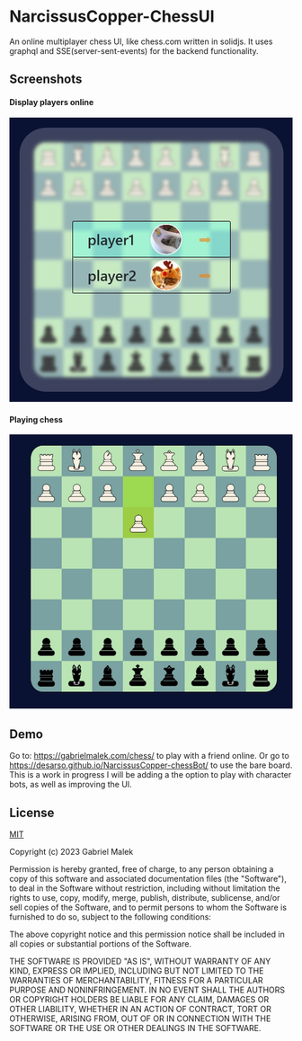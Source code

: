 
# NarcissusCopper-ChessUI

An online multiplayer chess UI, like chess.com written in solidjs. It uses graphql and SSE(server-sent-events) for the backend functionality. 


## Screenshots

#### Display players online
![App Screenshot](https://raw.githubusercontent.com/Desarso/NarcissusCopper-chessBot/typescript/screenshots/players.JPG)

#### Playing chess
![App Screenshot](https://raw.githubusercontent.com/Desarso/NarcissusCopper-chessBot/typescript/screenshots/playing.JPG)


## Demo


Go to:
 https://gabrielmalek.com/chess/ 
 to play with a friend online. Or go to https://desarso.github.io/NarcissusCopper-chessBot/ to use the bare board. This is a work in progress I will be adding a the option to play with character bots, as well as improving the UI.
## License

[MIT](https://choosealicense.com/licenses/mit/)

Copyright (c) 2023 Gabriel Malek

Permission is hereby granted, free of charge, to any person obtaining a copy
of this software and associated documentation files (the "Software"), to deal
in the Software without restriction, including without limitation the rights
to use, copy, modify, merge, publish, distribute, sublicense, and/or sell
copies of the Software, and to permit persons to whom the Software is
furnished to do so, subject to the following conditions:

The above copyright notice and this permission notice shall be included in all
copies or substantial portions of the Software.

THE SOFTWARE IS PROVIDED "AS IS", WITHOUT WARRANTY OF ANY KIND, EXPRESS OR
IMPLIED, INCLUDING BUT NOT LIMITED TO THE WARRANTIES OF MERCHANTABILITY,
FITNESS FOR A PARTICULAR PURPOSE AND NONINFRINGEMENT. IN NO EVENT SHALL THE
AUTHORS OR COPYRIGHT HOLDERS BE LIABLE FOR ANY CLAIM, DAMAGES OR OTHER
LIABILITY, WHETHER IN AN ACTION OF CONTRACT, TORT OR OTHERWISE, ARISING FROM,
OUT OF OR IN CONNECTION WITH THE SOFTWARE OR THE USE OR OTHER DEALINGS IN THE
SOFTWARE.

